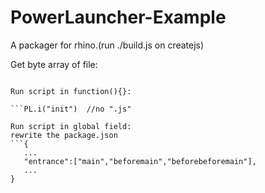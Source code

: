 # PowerLauncher-Example
A packager for rhino.(run ./build.js on createjs)

Get byte array of file:

```PL.a("icon/icon.png") 

Run script in function(){}:

```PL.i("init")  //no ".js"

Run script in global field:
rewrite the package.json
```{
   ...
   "entrance":["main","beforemain","beforebeforemain"],
   ...
}


